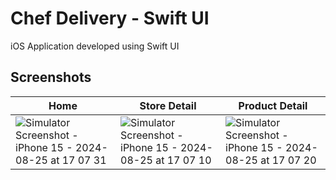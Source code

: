 # Chef Delivery - Swift UI
iOS Application developed using Swift UI


## Screenshots
| Home  | Store Detail | Product Detail |
| ------------- | ------------- | ------------- |
| ![Simulator Screenshot - iPhone 15 - 2024-08-25 at 17 07 31](https://github.com/user-attachments/assets/9c78fa83-f955-4b82-b24e-799d2b8da6e4) | ![Simulator Screenshot - iPhone 15 - 2024-08-25 at 17 07 10](https://github.com/user-attachments/assets/fbccf9d1-3ff4-4e82-aac0-e4a5dea31cb0) | ![Simulator Screenshot - iPhone 15 - 2024-08-25 at 17 07 20](https://github.com/user-attachments/assets/8e65239c-64df-4958-8654-4d9887668715) |
